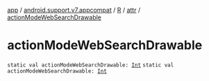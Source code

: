 [app](../../../index.md) / [android.support.v7.appcompat](../../index.md) / [R](../index.md) / [attr](index.md) / [actionModeWebSearchDrawable](./action-mode-web-search-drawable.md)

# actionModeWebSearchDrawable

`static val actionModeWebSearchDrawable: `[`Int`](https://kotlinlang.org/api/latest/jvm/stdlib/kotlin/-int/index.html)
`static val actionModeWebSearchDrawable: `[`Int`](https://kotlinlang.org/api/latest/jvm/stdlib/kotlin/-int/index.html)